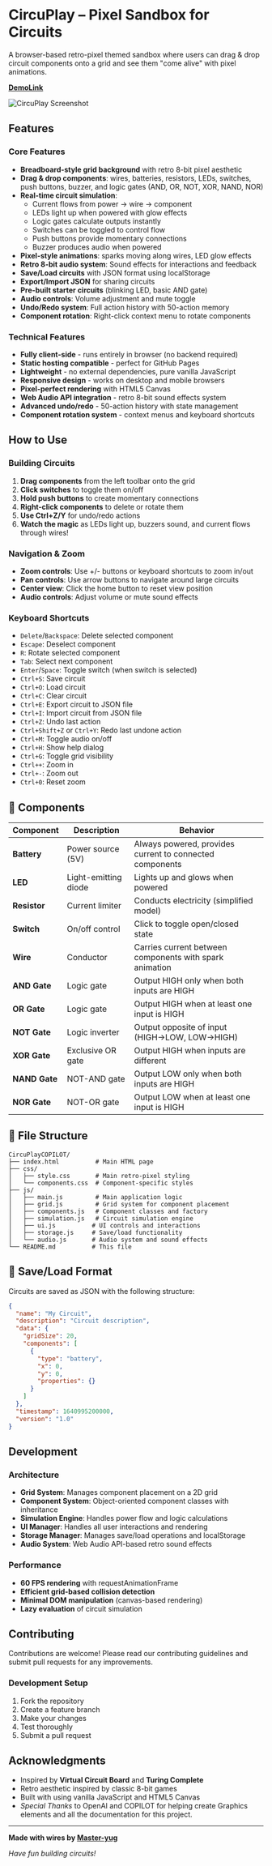 # CircuPlay – Pixel Sandbox for Circuits

 A browser-based retro-pixel themed sandbox where users can drag & drop circuit components onto a grid and see them "come alive" with pixel animations.

 [**DemoLink**](https://master-yug.github.io/CircuPlay/)

 ![CircuPlay Screenshot](https://github.com/user-attachments/assets/26e6ea76-5b86-42b3-8263-42809d56f654)

## Features

### Core Features
- **Breadboard-style grid background** with retro 8-bit pixel aesthetic
- **Drag & drop components**: wires, batteries, resistors, LEDs, switches, push buttons, buzzer, and logic gates (AND, OR, NOT, XOR, NAND, NOR)
- **Real-time circuit simulation**:
  - Current flows from power → wire → component
  - LEDs light up when powered with glow effects
  - Logic gates calculate outputs instantly
  - Switches can be toggled to control flow
  - Push buttons provide momentary connections
  - Buzzer produces audio when powered
- **Pixel-style animations**: sparks moving along wires, LED glow effects
- **Retro 8-bit audio system**: Sound effects for interactions and feedback
- **Save/Load circuits** with JSON format using localStorage
- **Export/Import JSON** for sharing circuits
- **Pre-built starter circuits** (blinking LED, basic AND gate)
- **Audio controls**: Volume adjustment and mute toggle
- **Undo/Redo system**: Full action history with 50-action memory
- **Component rotation**: Right-click context menu to rotate components

### Technical Features
- **Fully client-side** - runs entirely in browser (no backend required)
- **Static hosting compatible** - perfect for GitHub Pages
- **Lightweight** - no external dependencies, pure vanilla JavaScript
- **Responsive design** - works on desktop and mobile browsers
- **Pixel-perfect rendering** with HTML5 Canvas
- **Web Audio API integration** - retro 8-bit sound effects system
- **Advanced undo/redo** - 50-action history with state management
- **Component rotation system** - context menus and keyboard shortcuts

## How to Use

### Building Circuits
1. **Drag components** from the left toolbar onto the grid
2. **Click switches** to toggle them on/off
3. **Hold push buttons** to create momentary connections
4. **Right-click components** to delete or rotate them
5. **Use Ctrl+Z/Y** for undo/redo actions
6. **Watch the magic** as LEDs light up, buzzers sound, and current flows through wires!

### Navigation & Zoom
- **Zoom controls**: Use +/- buttons or keyboard shortcuts to zoom in/out
- **Pan controls**: Use arrow buttons to navigate around large circuits
- **Center view**: Click the home button to reset view position
- **Audio controls**: Adjust volume or mute sound effects

### Keyboard Shortcuts
- `Delete`/`Backspace`: Delete selected component
- `Escape`: Deselect component
- `R`: Rotate selected component
- `Tab`: Select next component
- `Enter`/`Space`: Toggle switch (when switch is selected)
- `Ctrl+S`: Save circuit
- `Ctrl+O`: Load circuit
- `Ctrl+C`: Clear circuit
- `Ctrl+E`: Export circuit to JSON file
- `Ctrl+I`: Import circuit from JSON file
- `Ctrl+Z`: Undo last action
- `Ctrl+Shift+Z` or `Ctrl+Y`: Redo last undone action
- `Ctrl+M`: Toggle audio on/off
- `Ctrl+H`: Show help dialog
- `Ctrl+G`: Toggle grid visibility
- `Ctrl++`: Zoom in
- `Ctrl+-`: Zoom out
- `Ctrl+0`: Reset zoom

## 🔧 Components

| Component | Description | Behavior |
|-----------|-------------|----------|
|  **Battery** | Power source (5V) | Always powered, provides current to connected components |
|  **LED** | Light-emitting diode | Lights up and glows when powered |
|  **Resistor** | Current limiter | Conducts electricity (simplified model) |
|  **Switch** | On/off control | Click to toggle open/closed state |
|  **Wire** | Conductor | Carries current between components with spark animation |
|  **AND Gate** | Logic gate | Output HIGH only when both inputs are HIGH |
|  **OR Gate** | Logic gate | Output HIGH when at least one input is HIGH |
|  **NOT Gate** | Logic inverter | Output opposite of input (HIGH→LOW, LOW→HIGH) |
|  **XOR Gate** | Exclusive OR gate | Output HIGH when inputs are different |
|  **NAND Gate** | NOT-AND gate | Output LOW only when both inputs are HIGH |
|  **NOR Gate** | NOT-OR gate | Output LOW when at least one input is HIGH |

## 💾 File Structure

```
CircuPlayCOPILOT/
├── index.html          # Main HTML page
├── css/
│   ├── style.css       # Main retro-pixel styling
│   └── components.css  # Component-specific styles
├── js/
│   ├── main.js         # Main application logic
│   ├── grid.js         # Grid system for component placement
│   ├── components.js   # Component classes and factory
│   ├── simulation.js   # Circuit simulation engine
│   ├── ui.js          # UI controls and interactions
│   ├── storage.js     # Save/load functionality
│   └── audio.js       # Audio system and sound effects
└── README.md          # This file
```


## 🔄 Save/Load Format

Circuits are saved as JSON with the following structure:
```json
{
  "name": "My Circuit",
  "description": "Circuit description",
  "data": {
    "gridSize": 20,
    "components": [
      {
        "type": "battery",
        "x": 0,
        "y": 0,
        "properties": {}
      }
    ]
  },
  "timestamp": 1640995200000,
  "version": "1.0"
}
```


## Development

### Architecture
- **Grid System**: Manages component placement on a 2D grid
- **Component System**: Object-oriented component classes with inheritance
- **Simulation Engine**: Handles power flow and logic calculations
- **UI Manager**: Handles all user interactions and rendering
- **Storage Manager**: Manages save/load operations and localStorage
- **Audio System**: Web Audio API-based retro sound effects

### Performance
- **60 FPS rendering** with requestAnimationFrame
- **Efficient grid-based collision detection**
- **Minimal DOM manipulation** (canvas-based rendering)
- **Lazy evaluation** of circuit simulation

## Contributing

Contributions are welcome! Please read our contributing guidelines and submit pull requests for any improvements.

### Development Setup
1. Fork the repository
2. Create a feature branch
3. Make your changes
4. Test thoroughly
5. Submit a pull request

## Acknowledgments

- Inspired by **Virtual Circuit Board** and **Turing Complete**
- Retro aesthetic inspired by classic 8-bit games
- Built with using vanilla JavaScript and HTML5 Canvas
- *Special Thanks* to OpenAI and COPILOT for helping create Graphics elements and all the documentation for this project.
---

**Made with wires by [Master-yug](https://github.com/Master-yug)**

*Have fun building circuits!*





